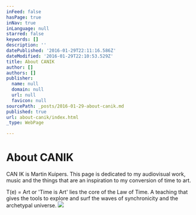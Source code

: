 ```yaml
---
inFeed: false
hasPage: true
inNav: true
inLanguage: null
starred: false
keywords: []
description: ''
datePublished: '2016-01-29T22:11:16.586Z'
dateModified: '2016-01-29T22:10:53.529Z'
title: About CANIK
author: []
authors: []
publisher:
  name: null
  domain: null
  url: null
  favicon: null
sourcePath: _posts/2016-01-29-about-canik.md
published: true
url: about-canik/index.html
_type: WebPage

---
```

# About CANIK

CAN IK is Martin Kuipers. This page is dedicated to my audiovisual work, music and the things that are an inspiration to my conversion of time to art. 

T(e) = Art or 'Time is Art' lies the core of the Law of Time. A teaching that gives the tools to explore and surf the waves of synchronicity and the archetypal universe.
![](https://the-grid-user-content.s3-us-west-2.amazonaws.com/c95a90fa-977d-4fe2-81ce-57678a6638ea.jpg)
